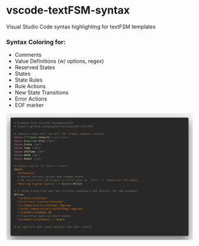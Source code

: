 # vscode-textFSM-syntax

Visual Studio Code syntax highlighting for textFSM templates

### Syntax Coloring for:

* Comments
* Value Definitions (w/ options, regex)
* Reserved States
* States
* State Rules
* Rule Actions
* New State Transitions
* Error Actions
* EOF marker

![syntax highlighting example](https://github.com/andytruett/vscode-textFSM-syntax/raw/master/code.png)
